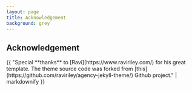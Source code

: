 ```yaml
---
layout: page
title: Acknowledgement
background: grey
---
```


<div class="col-lg-12 text-center mb-5">
	<h2 class="section-heading text-uppercase">Acknowledgement</h2>
</div>

<div class="col-lg-12 text-center">
	{{ "Special **thanks** to [Ravi](https://www.raviriley.com/) for his great template. The theme source code
	was forked from [this](https://github.com/raviriley/agency-jekyll-theme/) Github project." | markdownify }}
</div>
